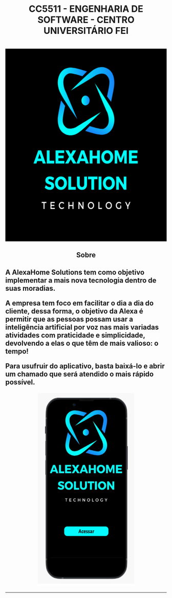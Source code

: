 <h1 align="center">
  CC5511 - ENGENHARIA DE SOFTWARE - CENTRO UNIVERSITÁRIO FEI
 <h1>

<p align="center">
  <img alt="Logo" align="center" src ="https://github.com/Mazzaro0/AlexaHome_Solutions/blob/main/Image/alexahome%20solution.png" width="700" height="600"></img>
<p>

<!-- SOBRE -->
<h2 align="center">
   Sobre
<h2>
  
A AlexaHome Solutions tem como objetivo implementar a mais nova tecnologia dentro de suas moradias.

A empresa tem foco em facilitar o dia a dia do cliente, dessa forma, o objetivo da Alexa é permitir que as pessoas possam usar a inteligência artificial por voz nas mais variadas atividades com praticidade e simplicidade, devolvendo a elas o que têm de mais valioso: o tempo!

Para usufruir do aplicativo, basta baixá-lo e abrir um chamado que será atendido o mais rápido possível.

<p align="center">
  <img alt="Proto" align="center" src ="https://github.com/Mazzaro0/AlexaHome_Solutions/blob/main/Image/APP.png" width="300" height="600"></img>
<p>

***

